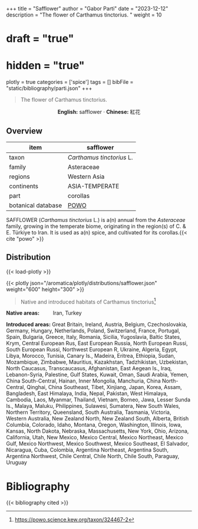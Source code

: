 +++
title = "Safflower"
author = "Gabor Parti"
date = "2023-12-12"
description = "The flower of Carthamus tinctorius. "
weight = 10
# draft = "true"
# hidden = "true"
plotly = true
categories = ['spice']
tags = []
bibFile = "static/bibliography/parti.json"
+++

>The flower of Carthamus tinctorius. 

<center>

**English:** safflower · **Chinese:** <span class="traditional-chinese-text">紅花</span>

</center>

## Overview

|       item       |                     safflower                     |
|------------------|---------------------------------------------------|
|       taxon      |             *Carthamus tinctorius* L.             |
|      family      |                     Asteraceae                    |
|      regions     |                    Western Asia                   |
|    continents    |                   ASIA-TEMPERATE                  |
|       part       |                      corollas                     |
|botanical database|[POWO](https://powo.science.kew.org/taxon/324467-2)|

SAFFLOWER (*Carthamus tinctorius* L.) is a(n) annual from the *Asteraceae* family, growing in the temperate biome, originating in the region(s) of C. & E. Türkiye to Iran. It is used as a(n)  spice, and cultivated for its corollas.{{< cite "powo" >}}



## Distribution

{{< load-plotly >}}

{{< plotly json="/aromatica/plotly/distributions/safflower.json" weight="600" height="300" >}}

>Native and introduced habitats of Carthamus tinctorius[^powo]

[^powo]: https://powo.science.kew.org/taxon/324467-2

<p style="text-align:left;">

**Native areas:** &ensp; &ensp; &ensp; Iran, Turkey

**Introduced areas:** Great Britain, Ireland, Austria, Belgium, Czechoslovakia, Germany, Hungary, Netherlands, Poland, Switzerland, France, Portugal, Spain, Bulgaria, Greece, Italy, Romania, Sicilia, Yugoslavia, Baltic States, Krym, Central European Rus, East European Russia, North European Russi, South European Russi, Northwest European R, Ukraine, Algeria, Egypt, Libya, Morocco, Tunisia, Canary Is., Madeira, Eritrea, Ethiopia, Sudan, Mozambique, Zimbabwe, Mauritius, Kazakhstan, Tadzhikistan, Uzbekistan, North Caucasus, Transcaucasus, Afghanistan, East Aegean Is., Iraq, Lebanon-Syria, Palestine, Gulf States, Kuwait, Oman, Saudi Arabia, Yemen, China South-Central, Hainan, Inner Mongolia, Manchuria, China North-Central, Qinghai, China Southeast, Tibet, Xinjiang, Japan, Korea, Assam, Bangladesh, East Himalaya, India, Nepal, Pakistan, West Himalaya, Cambodia, Laos, Myanmar, Thailand, Vietnam, Borneo, Jawa, Lesser Sunda Is., Malaya, Maluku, Philippines, Sulawesi, Sumatera, New South Wales, Northern Territory, Queensland, South Australia, Tasmania, Victoria, Western Australia, New Zealand North, New Zealand South, Alberta, British Columbia, Colorado, Idaho, Montana, Oregon, Washington, Illinois, Iowa, Kansas, North Dakota, Nebraska, Massachusetts, New York, Ohio, Arizona, California, Utah, New Mexico, Mexico Central, Mexico Northeast, Mexico Gulf, Mexico Northwest, Mexico Southwest, Mexico Southeast, El Salvador, Nicaragua, Cuba, Colombia, Argentina Northeast, Argentina South, Argentina Northwest, Chile Central, Chile North, Chile South, Paraguay, Uruguay

</p>



# Bibliography

{{< bibliography cited >}}

